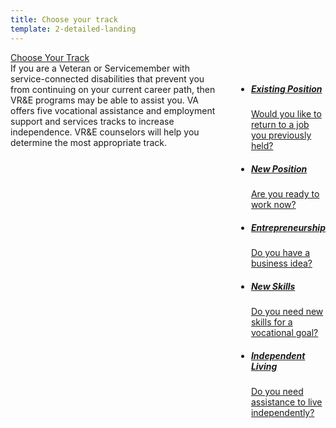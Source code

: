 ```yaml
---
title: Choose your track
template: 2-detailed-landing
---
```


<div class="main" role="main" markdown="0">

<div class="action-bar">
  <div class="row">
    <div class="small-12 columns">
      <a class="usa-button-primary va-button-primary" href="/vre/service-disabled/choose-your-track/">Choose Your Track</a>
    </div>
  </div>
</div>

<div class="section one" markdown="0">



<div class="primary" markdown="0">
<div class="row" markdown="0">
<div class="small-12 columns" markdown="1">
<div markdown="1">
If you are a Veteran or Servicemember with service-connected disabilities that prevent you from continuing on your current career path, then VR&E programs may be able to assist you. VA offers five vocational assistance and employment support and services tracks to increase independence. VR&E counselors will help you determine the most appropriate track.
</div>

<div class="navigation">
<div class="row">
<div class="small-12 columns">

<ul class="small-block-grid-1 medium-block-grid-3 cards small">


<li>
<a href="/vre/service-disabled/choose-your-track/existing-position/">
<h5>Existing Position</h5>
<span>Would you like to return to a job you previously held?</span>
</a>
</li>

<li>
<a href="/vre/service-disabled/choose-your-track/existing-skills/">
<h5>New Position</h5>
<span>Are you ready to work now?</span>
</a>
</li>

<li>
<a href="/vre/service-disabled/choose-your-track/start-business/">
<h5>Entrepreneurship</h5>
<span>Do you have a business idea?</span>
</a>
</li>

<li>
<a href="/vre/service-disabled/choose-your-track/return-job/">
<h5>New Skills</h5>
<span>Do you need new skills for a vocational goal?</span>
</a>
</li>

<li>
<a href="/vre/service-disabled/choose-your-track/independent-living/">
<h5>Independent Living</h5>
<span>Do you need assistance to live independently?</span>
</a>
</li>

</ul>
</div>
</div>
</div>

</div>
